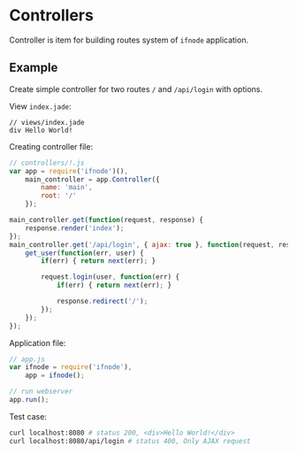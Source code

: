 # Controllers

Controller is item for building routes system of `ifnode` application. 

## Example

Create simple controller for two routes `/` and `/api/login` with options.

View `index.jade`:

```jade
// views/index.jade
div Hello World!
```

Creating controller file:

```javascript
// controllers/!.js
var app = require('ifnode')(),
    main_controller = app.Controller({
        name: 'main',
        root: '/'
    });

main_controller.get(function(request, response) {
    response.render('index');
});
main_controller.get('/api/login', { ajax: true }, function(request, response, next) {
    get_user(function(err, user) {
        if(err) { return next(err); }

        request.login(user, function(err) {
            if(err) { return next(err); }

            response.redirect('/');
        });
    });
});
```

Application file:

```javascript
// app.js    
var ifnode = require('ifnode'),
    app = ifnode();

// run webserver
app.run();
```

Test case:

```bash
curl localhost:8080 # status 200, <div>Hello World!</div>
curl localhost:8080/api/login # status 400, Only AJAX request
```